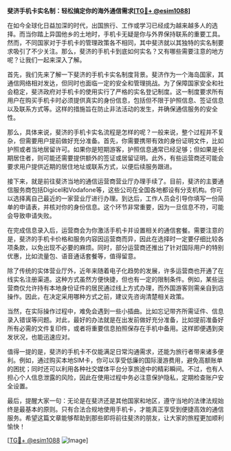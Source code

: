 **斐济手机卡实名制：轻松搞定你的海外通信需求[[TG💪+ @esim1088](https://t.me/s/esim1088)]**

在如今全球化日益加深的时代，出国旅行、工作或学习已经成为越来越多人的选择。而当你踏上异国他乡的土地时，手机卡无疑是你与外界保持联系的重要工具。然而，不同国家对于手机卡的管理政策各不相同，其中斐济就以其独特的实名制要求吸引了不少关注。那么，斐济的手机卡到底如何实名？又有哪些需要注意的地方呢？让我们一起来深入了解。

首先，我们先来了解一下斐济的手机卡实名制度背景。斐济作为一个海岛国家，其通信网络相对发达，但同时也面临一定的安全和管理挑战。为了保障国家安全和社会稳定，斐济政府对手机卡的使用实行了严格的实名登记制度。这一制度要求所有用户在购买手机卡时必须提供真实的身份信息，包括但不限于护照信息、签证信息以及联系方式等。这样的措施旨在防止非法活动的发生，并确保通信服务的安全性。

那么，具体来说，斐济的手机卡实名流程是怎样的呢？一般来说，整个过程并不复杂，但需要用户提前做好充分准备。首先，你需要携带有效的身份证明文件，比如护照或者当地居留许可。如果你是短期游客，护照信息通常已经足够；但如果是长期居住者，则可能还需要提供额外的签证或居留证明。此外，有些运营商还可能会要求用户提供近期的居住地址或联系方式，以便后续服务跟进。

接下来，就是前往斐济当地的通信运营商营业厅办理手续了。目前，斐济的主要通信服务商包括Digicel和Vodafone等，这些公司在全国各地都设有分支机构。你可以选择离自己最近的一家营业厅进行办理。到达后，工作人员会引导你填写一份简单的申请表，并核对你的身份信息。这个环节非常重要，因为一旦信息不符，可能会导致申请失败。

在完成信息录入后，运营商会为你激活手机卡并设置相关的通信套餐。需要注意的是，斐济的手机卡价格和服务内容因运营商而异，因此在选择时一定要仔细比较各项条款，以免出现不必要的麻烦。同时，部分运营商还推出了针对国际用户的特别优惠，比如流量包、语音通话套餐等，值得留意。

除了传统的实体营业厅外，近年来随着电子化趋势的发展，许多运营商也开通了在线实名注册渠道。这种方式虽然方便快捷，但也有一定的限制条件。例如，某些运营商仅允许持有本地身份证件的居民通过线上方式办理，而外国游客则需亲自到店操作。因此，在决定采用哪种方式之前，建议先咨询清楚相关政策。

当然，在实际操作过程中，难免会遇到一些小插曲。比如忘记带齐所需证件、信息录入错误等问题。对此，最好的办法就是在出发前做好充分准备，比如提前准备好所有必需的文件复印件，或者将重要信息拍照保存在手机中备用。这样即便遇到突发状况，也能迅速应对。

值得一提的是，斐济的手机卡不仅能满足日常沟通需求，还能为旅行者带来诸多便利。例如，通过购买本地SIM卡，你可以享受低廉的国际漫游费用，避免高额账单的困扰；同时还可以利用各种社交媒体平台分享旅途中的精彩瞬间。不过，也有人担心个人信息泄露的风险，因此在使用过程中务必注意保护隐私，定期检查账户安全设置。

最后，提醒大家一句：无论是在斐济还是其他国家和地区，遵守当地的法律法规始终是最基本的原则。只有合法合规地使用手机卡，才能真正享受到便捷高效的通信服务。希望这篇文章能够帮助到那些即将前往斐济的朋友，让大家的旅程更加顺利愉快！

[[TG💪+ @esim1088](https://t.me/s/esim1088) ![Image](https://i.postimg.cc/4NQfJmqS/Snipaste-2025-05-13-00-14-12.png)]